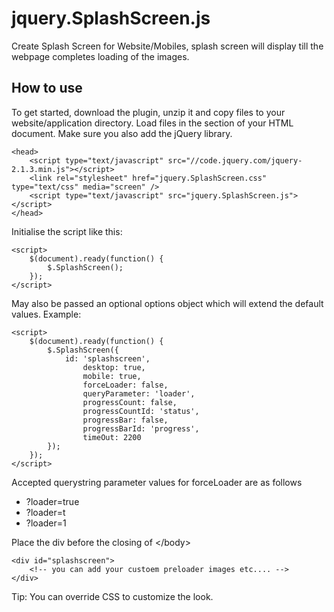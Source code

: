 # jquery.SplashScreen.js
Create Splash Screen for Website/Mobiles, splash screen will display till the webpage completes loading of the images.

How to use
----------

To get started, download the plugin, unzip it and copy files to your website/application directory.
Load files in the <head> section of your HTML document. Make sure you also add the jQuery library.

    <head>
        <script type="text/javascript" src="//code.jquery.com/jquery-2.1.3.min.js"></script>
        <link rel="stylesheet" href="jquery.SplashScreen.css" type="text/css" media="screen" />
        <script type="text/javascript" src="jquery.SplashScreen.js"></script>
    </head>

Initialise the script like this:

    <script>
        $(document).ready(function() {
            $.SplashScreen();
        });
    </script>

May also be passed an optional options object which will extend the default values. Example:

    <script>
        $(document).ready(function() {
            $.SplashScreen({
                id: 'splashscreen',
          			desktop: true,
          			mobile: true,
          			forceLoader: false,
          			queryParameter: 'loader',
          			progressCount: false,
          			progressCountId: 'status',
          			progressBar: false,
          			progressBarId: 'progress',
          			timeOut: 2200
            });
        });
    </script>

Accepted querystring parameter values for forceLoader are as follows
- ?loader=true
- ?loader=t
- ?loader=1

Place the div before the closing of &lt;/body&gt;

    <div id="splashscreen">
        <!-- you can add your custoem preloader images etc.... -->
    </div> 

Tip: You can override CSS to customize the look.
